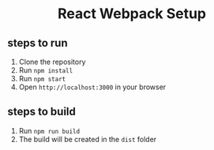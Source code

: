 <h1 align="center" id="title">React Webpack Setup</h1>

## steps to run
1. Clone the repository
2. Run `npm install`
3. Run `npm start`
4. Open `http://localhost:3000` in your browser

## steps to build
1. Run `npm run build`
2. The build will be created in the `dist` folder
